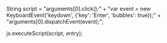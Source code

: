 String script = "arguments[0].click();" +
                "var event = new KeyboardEvent('keydown', {'key': 'Enter', 'bubbles': true});" +
                "arguments[0].dispatchEvent(event);";

js.executeScript(script, entry);




